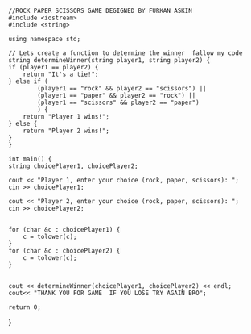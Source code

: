     //ROCK PAPER SCISSORS GAME DEGIGNED BY FURKAN ASKIN
    #include <iostream>
    #include <string>

    using namespace std;

    // Lets create a function to determine the winner  fallow my code
    string determineWinner(string player1, string player2) {
    if (player1 == player2) {
        return "It's a tie!";
    } else if (
            (player1 == "rock" && player2 == "scissors") ||
            (player1 == "paper" && player2 == "rock") ||
            (player1 == "scissors" && player2 == "paper")
            ) {
        return "Player 1 wins!";
    } else {
        return "Player 2 wins!";
    }
    }

    int main() {
    string choicePlayer1, choicePlayer2;

    cout << "Player 1, enter your choice (rock, paper, scissors): ";
    cin >> choicePlayer1;

    cout << "Player 2, enter your choice (rock, paper, scissors): ";
    cin >> choicePlayer2;


    for (char &c : choicePlayer1) {
        c = tolower(c);
    }
    for (char &c : choicePlayer2) {
        c = tolower(c);
    }


    cout << determineWinner(choicePlayer1, choicePlayer2) << endl;
    cout<< "THANK YOU FOR GAME  IF YOU LOSE TRY AGAIN BRO";

    return 0;
}

